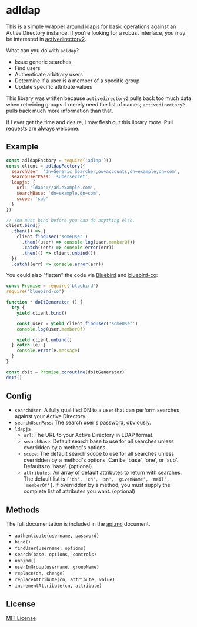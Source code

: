 # adldap

This is a simple wrapper around [ldapjs][ldapjs] for basic operations against
an Active Directory instance. If you're looking for a robust interface, you
may be interested in [activedirectory2][ad2].

What can you do with `adldap`?

+ Issue generic searches
+ Find users
+ Authenticate arbitrary users
+ Determine if a user is a member of a specific group
+ Update specific attribute values

This library was written because `activedirectory2` pulls back too much data
when retreiving groups. I merely need the list of names; `activedirectory2`
pulls back much more information than that.

If I ever get the time and desire, I may flesh out this library more. Pull
requests are always welcome.

[ldapjs]: https://www.npmjs.com/package/ldapjs
[ad2]: https://www.npmjs.com/package/activedirectory2

## Example

```javascript
const adldapFactory = require('adlap')()
const client = adldapFactory({
  searchUser: 'dn=Generic Searcher,ou=accounts,dn=example,dn=com',
  searchUserPass: 'supersecret',
  ldapjs: {
    url: 'ldaps://ad.example.com',
    searchBase: 'dn=example,dn=com',
    scope: 'sub'
  }
})

// You must bind before you can do anything else.
client.bind()
  .then(() => {
    client.findUser('someUser')
      .then((user) => console.log(user.memberOf))
      .catch((err) => console.error(err))
      .then(() => client.unbind())
  })
  .catch((err) => console.error(err))
```

You could also "flatten" the code via [Bluebird][bb] and [bluebird-co][bbco]:

```js
const Promise = require('bluebird')
require('bluebird-co')

function * doItGenerator () {
  try {
    yield client.bind()

    const user = yield client.findUser('someUser')
    console.log(user.memberOf)

    yield client.unbind()
  } catch (e) {
    console.error(e.message)
  }
}

const doIt = Promise.coroutine(doItGenerator)
doIt()
```

[bb]: http://bluebirdjs.com/
[bbco]: https://www.npmjs.com/package/bluebird-co

## Config

+ `searchUser`: A fully qualified DN to a user that can perform searches against
  your Active Directory.
+ `searchUserPass`: The search user's password, obviously.
+ `ldapjs`
  + `url`: The URL to your Active Directory in LDAP format.
  + `searchBase`: Default search base to use for all searches unless overridden
    by a method's options.
  + `scope`: The default search scope to use for all searches unless overridden
    by a method's options. Can be 'base', 'one', or 'sub'. Defaults to 'base'.
    (optional)
  + `attributes`: An array of default attributes to return with searches.
    The default list is `['dn', 'cn', 'sn', 'givenName', 'mail', 'memberOf']`.
    If overridden by a method, you must supply the complete list of attributes
    you want. (optional)

## Methods

The full documentation is included in the [api.md](api.md) document.

+ `authenticate(username, password)`
+ `bind()`
+ `findUser(username, options)`
+ `search(base, options, controls)`
+ `unbind()`
+ `userInGroup(username, groupName)`
+ `replace(dn, change)`
+ `replaceAttribute(cn, attribute, value)`
+ `incrementAttribute(cn, attribute)`

## License

[MIT License](http://jsumners.mit-license.org/)
